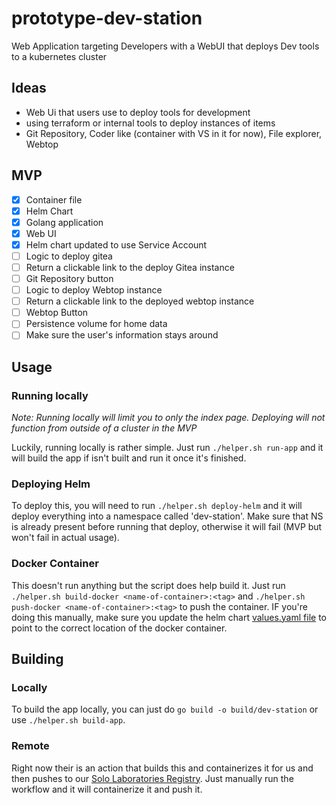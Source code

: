 # prototype-dev-station
Web Application targeting Developers with a WebUI that deploys Dev tools to a kubernetes cluster

## Ideas
- Web Ui that users use to deploy tools for development
- using terraform or internal tools to deploy instances of items
- Git Repository, Coder like (container with VS in it for now), File explorer, Webtop

## MVP
- [x] Container file
- [x] Helm Chart
- [x] Golang application
- [x] Web UI
- [x] Helm chart updated to use Service Account
- [ ] Logic to deploy gitea
- [ ] Return a clickable link to the deploy Gitea instance
- [ ] Git Repository button
- [ ] Logic to deploy Webtop instance
- [ ] Return a clickable link to the deployed webtop instance
- [ ] Webtop Button
- [ ] Persistence volume for home data
- [ ] Make sure the user's information stays around

## Usage
### Running locally
*Note: Running locally will limit you to only the index page. Deploying will not function from outside of a cluster in the MVP*

Luckily, running locally is rather simple. Just run `./helper.sh run-app` and it will build the app if isn't built and run it once it's finished.

### Deploying Helm
To deploy this, you will need to run `./helper.sh deploy-helm` and it will deploy everything into a namespace called 'dev-station'. Make sure that NS is already present before running that deploy, otherwise it will fail (MVP but won't fail in actual usage).

### Docker Container
This doesn't run anything but the script does help build it. Just run `./helper.sh build-docker <name-of-container>:<tag>` and `./helper.sh push-docker <name-of-container>:<tag>` to push the container. IF you're doing this manually, make sure you update the helm chart [values.yaml file](helm/values.yaml) to point to the correct location of the docker container.

## Building
### Locally
To build the app locally, you can just do `go build -o build/dev-station` or use `./helper.sh build-app`. 

### Remote
Right now their is an action that builds this and containerizes it for us and then pushes to our [Solo Laboratories Registry](https://hub.docker.com/u/sololaboratories). Just manually run the workflow and it will containerize it and push it. 